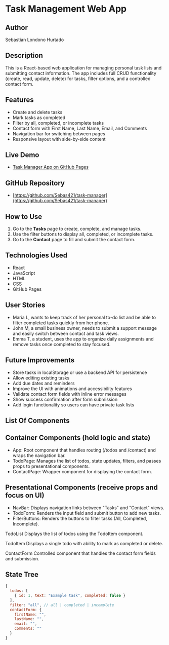 # Task Management Web App

## Author
Sebastian Londono Hurtado

## Description
This is a React-based web application for managing personal task lists and submitting contact information. The app includes full CRUD functionality (create, read, update, delete) for tasks, filter options, and a controlled contact form.

## Features
- Create and delete tasks
- Mark tasks as completed
- Filter by all, completed, or incomplete tasks
- Contact form with First Name, Last Name, Email, and Comments
- Navigation bar for switching between pages
- Responsive layout with side-by-side content

## Live Demo
- [Task Manager App on GitHub Pages](https://sebas421.github.io/task-manager/#/todos)

## GitHub Repository
- [https://github.com/Sebas421/task-manager](https://github.com/Sebas421/task-manager)

## How to Use
1. Go to the **Tasks** page to create, complete, and manage tasks.
2. Use the filter buttons to display all, completed, or incomplete tasks.
3. Go to the **Contact** page to fill and submit the contact form.

## Technologies Used
- React
- JavaScript
- HTML
- CSS
- GitHub Pages

## User Stories

- Maria L, wants to keep track of her personal to-do list and be able to filter completed tasks quickly from her phone.
- John M, a small business owner, needs to submit a support message and easily switch between contact and task views.
- Emma T, a student, uses the app to organize daily assignments and remove tasks once completed to stay focused.

## Future Improvements

- Store tasks in localStorage or use a backend API for persistence
- Allow editing existing tasks
- Add due dates and reminders
- Improve the UI with animations and accessibility features
- Validate contact form fields with inline error messages
- Show success confirmation after form submission
- Add login functionality so users can have private task lists

## List Of Components

## Container Components (hold logic and state)

- App: Root component that handles routing (/todos and /contact) and wraps the navigation bar.
- TodoPage: Manages the list of todos, state updates, filters, and passes props to presentational components.
- ContactPage: Wrapper component for displaying the contact form.

## Presentational Components (receive props and focus on UI)

- NavBar: Displays navigation links between "Tasks" and "Contact" views.
- TodoForm: Renders the input field and submit button to add new tasks.
- FilterButtons: Renders the buttons to filter tasks (All, Completed, Incomplete).

TodoList
Displays the list of todos using the TodoItem component.

TodoItem
Displays a single todo with ability to mark as completed or delete.

ContactForm
Controlled component that handles the contact form fields and submission.
## State Tree

```js
{
  todos: [
    { id: 1, text: "Example task", completed: false }
  ],
  filter: "all", // all | completed | incomplete
  contactForm: {
    firstName: "",
    lastName: "",
    email: "",
    comments: ""
  }
}
